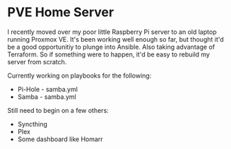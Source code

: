 # PVE Home Server

I recently moved over my poor little Raspberry Pi server to an old laptop running Proxmox VE. It's been working well enough so far, but thought it'd be a good opportunitiy to plunge into Ansible. Also taking advantage of Terraform. So if something were to happen, it'd be easy to rebuild my server from scratch.

Currently working on playbooks for the following:
- Pi-Hole - samba.yml
- Samba - samba.yml

Still need to begin on a few others:
- Syncthing
- Plex
- Some dashboard like Homarr